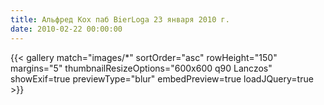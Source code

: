 ```yaml
---
title: Альфред Кох паб BierLoga 23 января 2010 г.
date: 2010-02-22 00:00:00
---
```

{{< gallery match="images/*" sortOrder="asc" rowHeight="150" margins="5" thumbnailResizeOptions="600x600 q90 Lanczos" showExif=true previewType="blur" embedPreview=true loadJQuery=true >}}
